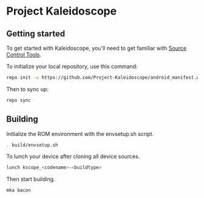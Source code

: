 Project Kaleidoscope
====================

Getting started
---------------

To get started with Kaleidoscope, you'll need to get familiar with [Source Control Tools](https://source.android.com/setup/develop).

To initialize your local repository, use this command:
```bash
repo init -u https://github.com/Project-Kaleidoscope/android_manifest.git -b sunflower
```

Then to sync up:
```bash
repo sync
```

Building
--------

Initialize the ROM environment with the envsetup.sh script.
```bash
. build/envsetup.sh
```

To lunch your device after cloning all device sources.
```bash
lunch kscope_<codename>-<buildtype>
```

Then start building.
```bash
mka bacon
```
